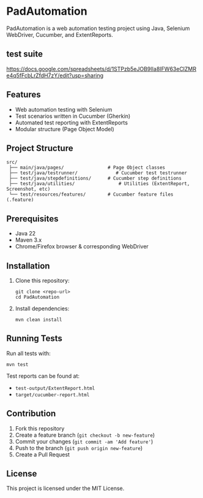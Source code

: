 # PadAutomation

PadAutomation is a web automation testing project using Java, Selenium WebDriver, Cucumber, and ExtentReports.

## test suite
https://docs.google.com/spreadsheets/d/1STPzb5eJOB9IIa8IFW63eClZMRe4q5fFcbLrZfdH7zY/edit?usp=sharing

## Features
- Web automation testing with Selenium
- Test scenarios written in Cucumber (Gherkin)
- Automated test reporting with ExtentReports
- Modular structure (Page Object Model)

## Project Structure

```
src/
 ├── main/java/pages/                # Page Object classes
 ├── test/java/testrunner/              # Cucumber test testrunner
 ├── test/java/stepdefinitions/      # Cucumber step definitions
 ├── test/java/utilities/                # Utilities (ExtentReport, Screenshot, etc)
 └── test/resources/features/        # Cucumber feature files (.feature)
```

## Prerequisites
- Java 22
- Maven 3.x
- Chrome/Firefox browser & corresponding WebDriver

## Installation

1. Clone this repository:
   ```
   git clone <repo-url>
   cd PadAutomation
   ```
2. Install dependencies:
   ```
   mvn clean install
   ```

## Running Tests

Run all tests with:
```
mvn test
```
Test reports can be found at:
- `test-output/ExtentReport.html`
- `target/cucumber-report.html`

## Contribution

1. Fork this repository
2. Create a feature branch (`git checkout -b new-feature`)
3. Commit your changes (`git commit -am 'Add feature'`)
4. Push to the branch (`git push origin new-feature`)
5. Create a Pull Request

## License

This project is licensed under the MIT License.

